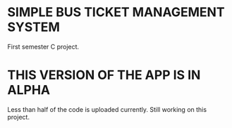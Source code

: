 # SIMPLE BUS TICKET MANAGEMENT SYSTEM
First semester C project.
<h1>THIS VERSION OF THE APP IS IN ALPHA</h1>
Less than half of the code is uploaded currently. Still working on this project.
